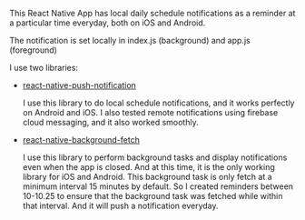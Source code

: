 This React Native App has local daily schedule notifications as a reminder at a particular time everyday, both on iOS and Android.

The notification is set locally in index.js (background) and app.js (foreground) 

I use two libraries:

- [react-native-push-notification](https://github.com/zo0r/react-native-push-notification.git)
  
     I use this library to do local schedule notifications, and it works perfectly on Android and iOS. I also tested remote notifications using firebase cloud messaging, and it also worked smoothly. 
   
- [react-native-background-fetch](https://github.com/transistorsoft/react-native-background-fetch.git)
    
     I use this library to perform background tasks and display notifications even when the app is closed. And at this time, it is the only working library for iOS and Android. This background task is only fetch at a minimum interval 15 minutes by default. So I created reminders between 10-10.25 to ensure that the background task was fetched while within that interval. And it will push a notification everyday.
